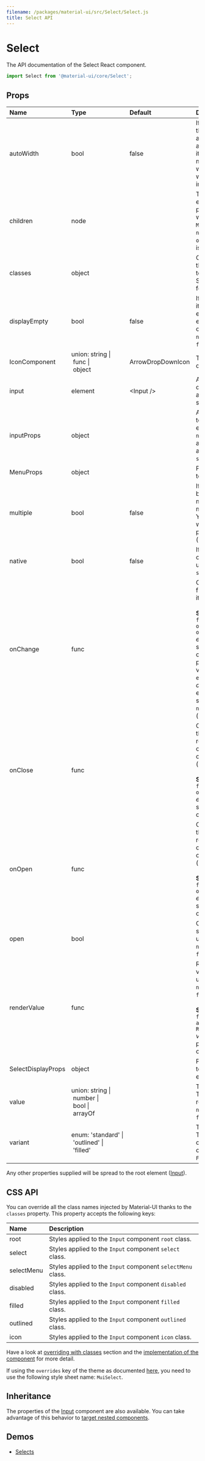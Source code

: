```yaml
---
filename: /packages/material-ui/src/Select/Select.js
title: Select API
---
```


<!--- This documentation is automatically generated, do not try to edit it. -->

# Select

<p class="description">The API documentation of the Select React component.</p>

```js
import Select from '@material-ui/core/Select';
```



## Props

| Name | Type | Default | Description |
|:-----|:-----|:--------|:------------|
| <span class="prop-name">autoWidth</span> | <span class="prop-type">bool | <span class="prop-default">false</span> | If true, the width of the popover will automatically be set according to the items inside the menu, otherwise it will be at least the width of the select input. |
| <span class="prop-name">children</span> | <span class="prop-type">node |   | The option elements to populate the select with. Can be some `MenuItem` when `native` is false and `option` when `native` is true. |
| <span class="prop-name">classes</span> | <span class="prop-type">object |   | Override or extend the styles applied to the component. See [CSS API](#css-api) below for more details. |
| <span class="prop-name">displayEmpty</span> | <span class="prop-type">bool | <span class="prop-default">false</span> | If `true`, the selected item is displayed even if its value is empty. You can only use it when the `native` property is `false` (default). |
| <span class="prop-name">IconComponent</span> | <span class="prop-type">union:&nbsp;string&nbsp;&#124;<br>&nbsp;func&nbsp;&#124;<br>&nbsp;object<br> | <span class="prop-default">ArrowDropDownIcon</span> | The icon that displays the arrow. |
| <span class="prop-name">input</span> | <span class="prop-type">element | <span class="prop-default">&lt;Input /></span> | An `Input` element; does not have to be a material-ui specific `Input`. |
| <span class="prop-name">inputProps</span> | <span class="prop-type">object |   | Attributes applied to the `input` element. When `native` is `true`, the attributes are applied on the `select` element. |
| <span class="prop-name">MenuProps</span> | <span class="prop-type">object |   | Properties applied to the [`Menu`](/api/menu) element. |
| <span class="prop-name">multiple</span> | <span class="prop-type">bool | <span class="prop-default">false</span> | If true, `value` must be an array and the menu will support multiple selections. You can only use it when the `native` property is `false` (default). |
| <span class="prop-name">native</span> | <span class="prop-type">bool | <span class="prop-default">false</span> | If `true`, the component will be using a native `select` element. |
| <span class="prop-name">onChange</span> | <span class="prop-type">func |   | Callback function fired when a menu item is selected.<br><br>**Signature:**<br>`function(event: object, child?: object) => void`<br>*event:* The event source of the callback. You can pull out the new value by accessing `event.target.value`.<br>*child:* The react element that was selected when `native` is `false` (default). |
| <span class="prop-name">onClose</span> | <span class="prop-type">func |   | Callback fired when the component requests to be closed. Use in controlled mode (see open).<br><br>**Signature:**<br>`function(event: object) => void`<br>*event:* The event source of the callback |
| <span class="prop-name">onOpen</span> | <span class="prop-type">func |   | Callback fired when the component requests to be opened. Use in controlled mode (see open).<br><br>**Signature:**<br>`function(event: object) => void`<br>*event:* The event source of the callback |
| <span class="prop-name">open</span> | <span class="prop-type">bool |   | Control `select` open state. You can only use it when the `native` property is `false` (default). |
| <span class="prop-name">renderValue</span> | <span class="prop-type">func |   | Render the selected value. You can only use it when the `native` property is `false` (default).<br><br>**Signature:**<br>`function(value: any) => ReactElement`<br>*value:* The `value` provided to the component. |
| <span class="prop-name">SelectDisplayProps</span> | <span class="prop-type">object |   | Properties applied to the clickable div element. |
| <span class="prop-name">value</span> | <span class="prop-type">union:&nbsp;string&nbsp;&#124;<br>&nbsp;number&nbsp;&#124;<br>&nbsp;bool&nbsp;&#124;<br>&nbsp;arrayOf<br> |   | The input value. This property is required when the `native` property is `false` (default). |
| <span class="prop-name">variant</span> | <span class="prop-type">enum:&nbsp;'standard'&nbsp;&#124;<br>&nbsp;'outlined'&nbsp;&#124;<br>&nbsp;'filled'<br> |   | The type of `input`. This is normally obtained via context from `FormControl`. |

Any other properties supplied will be spread to the root element ([Input](/api/input)).

## CSS API

You can override all the class names injected by Material-UI thanks to the `classes` property.
This property accepts the following keys:


| Name | Description |
|:-----|:------------|
| <span class="prop-name">root</span> | Styles applied to the `Input` component `root` class.
| <span class="prop-name">select</span> | Styles applied to the `Input` component `select` class.
| <span class="prop-name">selectMenu</span> | Styles applied to the `Input` component `selectMenu` class.
| <span class="prop-name">disabled</span> | Styles applied to the `Input` component `disabled` class.
| <span class="prop-name">filled</span> | Styles applied to the `Input` component `filled` class.
| <span class="prop-name">outlined</span> | Styles applied to the `Input` component `outlined` class.
| <span class="prop-name">icon</span> | Styles applied to the `Input` component `icon` class.

Have a look at [overriding with classes](/customization/overrides#overriding-with-classes) section
and the [implementation of the component](https://github.com/mui-org/material-ui/tree/master/packages/material-ui/src/Select/Select.js)
for more detail.

If using the `overrides` key of the theme as documented
[here](/customization/themes#customizing-all-instances-of-a-component-type),
you need to use the following style sheet name: `MuiSelect`.

## Inheritance

The properties of the [Input](/api/input) component are also available.
You can take advantage of this behavior to [target nested components](/guides/api#spread).

## Demos

- [Selects](/demos/selects)

